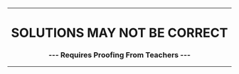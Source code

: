 ---

<h1 style="text-align:center">SOLUTIONS MAY NOT BE CORRECT</h1>
<h3 style="text-align:center"> --- Requires Proofing  From Teachers --- </h3>

---